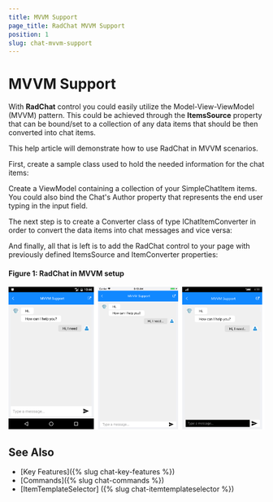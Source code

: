 ```yaml
---
title: MVVM Support
page_title: RadChat MVVM Support
position: 1
slug: chat-mvvm-support
---
```


# MVVM Support #

With **RadChat** control you could easily utilize the Model-View-ViewModel (MVVM) pattern. This could be achieved through the **ItemsSource** property that can be bound/set to a collection of any data items that should be then converted into chat items.

This help article will demonstrate how to use RadChat in MVVM scenarios.

First, create a sample class used to hold the needed information for the chat items:

<snippet id='chat-features-mvvm-chatitem'/>

Create a ViewModel containing a collection of your SimpleChatItem items. You could also bind the Chat's Author property that represents the end user typing in the input field.

<snippet id='chat-features-mvvm-viewmodel'/>

The next step is to create a Converter class of type IChatItemConverter in order to convert the data items into chat messages and vice versa:

<snippet id='chat-features-mvvm-converter'/>

And finally, all that is left is to add the RadChat control to your page with previously defined ItemsSource and ItemConverter properties:

<snippet id='chat-features-mvvm-xaml' />
	
#### Figure 1: RadChat in MVVM setup

![MVVM Support](images/chat_mvvm_support.png)
	
## See Also

- [Key Features]({% slug chat-key-features %})
- [Commands]({% slug chat-commands %})
- [ItemTemplateSelector] ({% slug chat-itemtemplateselector %})